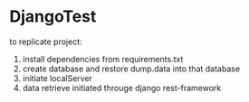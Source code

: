 # DjangoTest

to replicate project: 
1) install dependencies from requirements.txt
2) create database and restore dump.data into that database
3) initiate localServer
4) data retrieve initiated througe django rest-framework
